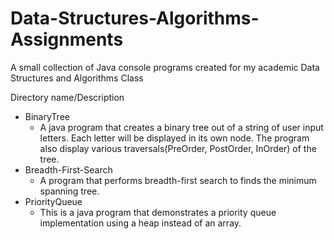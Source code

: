# Data-Structures-Algorithms-Assignments
A small collection of Java console programs created for my academic Data Structures and Algorithms Class

Directory name/Description
- BinaryTree
  - A java program that creates a binary tree out of a string of user input letters. Each letter will be displayed in its own node. The program also display various traversals(PreOrder, PostOrder, InOrder) of the tree.
- Breadth-First-Search
  - A program that performs breadth-first search to finds the minimum spanning tree.
- PriorityQueue
  - This is a java program that demonstrates a priority queue implementation using a heap instead of an array.

